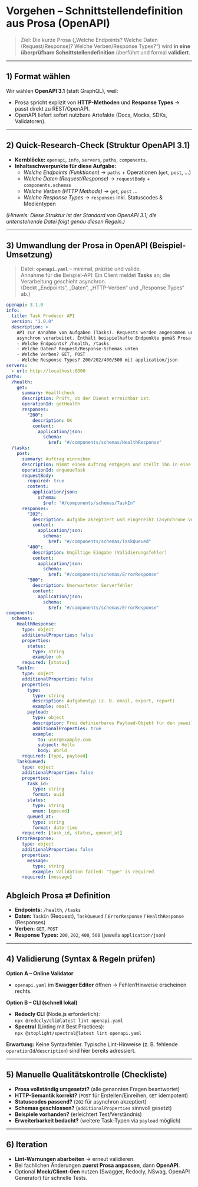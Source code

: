 # Vorgehen – Schnittstellendefinition aus Prosa (OpenAPI)

> Ziel: Die kurze Prosa („Welche Endpoints? Welche Daten (Request/Response)? Welche Verben/Response Types?“) wird **in eine überprüfbare Schnittstellendefinition** überführt und formal **validiert**.

---

## 1) Format wählen

Wir wählen **OpenAPI 3.1** (statt GraphQL), weil:
- Prosa spricht explizit von **HTTP-Methoden** und **Response Types** → passt direkt zu REST/OpenAPI.
- OpenAPI liefert sofort nutzbare Artefakte (Docs, Mocks, SDKs, Validatoren).

---

## 2) Quick-Research-Check (Struktur OpenAPI 3.1)

- **Kernblöcke:** `openapi`, `info`, `servers`, `paths`, `components`.
- **Inhaltsschwerpunkte für diese Aufgabe:**
  - *Welche Endpoints (Funktionen)* → `paths` + Operationen (`get`, `post`, …)
  - *Welche Daten (Request/Response)* → `requestBody` + `components.schemas`
  - *Welche Verben (HTTP Methods)* → `get`, `post` …
  - *Welche Response Types* → `responses` inkl. Statuscodes & Medientypen

*(Hinweis: Diese Struktur ist der Standard von OpenAPI 3.1; die untenstehende Datei folgt genau diesen Regeln.)*

---

## 3) Umwandlung der Prosa in OpenAPI (Beispiel-Umsetzung)

> Datei: **`openapi.yaml`** – minimal, präzise und valide.  
> Annahme für die Beispiel-API: Ein Client meldet **Tasks** an; die Verarbeitung geschieht asynchron.  
> (Deckt „Endpoints“, „Daten“, „HTTP-Verben“ und „Response Types“ ab.)

```yaml
openapi: 3.1.0
info:
  title: Task Producer API
  version: "1.0.0"
  description: >
    API zur Annahme von Aufgaben (Tasks). Requests werden angenommen und
    asynchron verarbeitet. Enthält beispielhafte Endpunkte gemäß Prosa:
    - Welche Endpoints? /health, /tasks
    - Welche Daten? Request/Response-Schemas unten
    - Welche Verben? GET, POST
    - Welche Response Types? 200/202/400/500 mit application/json
servers:
  - url: http://localhost:8000
paths:
  /health:
    get:
      summary: Healthcheck
      description: Prüft, ob der Dienst erreichbar ist.
      operationId: getHealth
      responses:
        "200":
          description: OK
          content:
            application/json:
              schema:
                $ref: "#/components/schemas/HealthResponse"
  /tasks:
    post:
      summary: Auftrag einreihen
      description: Nimmt einen Auftrag entgegen und stellt ihn in eine Queue (asynchron).
      operationId: enqueueTask
      requestBody:
        required: true
        content:
          application/json:
            schema:
              $ref: "#/components/schemas/TaskIn"
      responses:
        "202":
          description: Aufgabe akzeptiert und eingereiht (asynchrone Verarbeitung)
          content:
            application/json:
              schema:
                $ref: "#/components/schemas/TaskQueued"
        "400":
          description: Ungültige Eingabe (Validierungsfehler)
          content:
            application/json:
              schema:
                $ref: "#/components/schemas/ErrorResponse"
        "500":
          description: Unerwarteter Serverfehler
          content:
            application/json:
              schema:
                $ref: "#/components/schemas/ErrorResponse"
components:
  schemas:
    HealthResponse:
      type: object
      additionalProperties: false
      properties:
        status:
          type: string
          example: ok
      required: [status]
    TaskIn:
      type: object
      additionalProperties: false
      properties:
        type:
          type: string
          description: Aufgabentyp (z. B. email, export, report)
          example: email
        payload:
          type: object
          description: Frei definierbares Payload-Objekt für den jeweiligen Typ
          additionalProperties: true
          example:
            to: user@example.com
            subject: Hello
            body: World
      required: [type, payload]
    TaskQueued:
      type: object
      additionalProperties: false
      properties:
        task_id:
          type: string
          format: uuid
        status:
          type: string
          enum: [queued]
        queued_at:
          type: string
          format: date-time
      required: [task_id, status, queued_at]
    ErrorResponse:
      type: object
      additionalProperties: false
      properties:
        message:
          type: string
          example: Validation failed: "type" is required
      required: [message]
```

## Abgleich Prosa ⇄ Definition

- **Endpoints:** `/health`, `/tasks`  
- **Daten:** `TaskIn` (Request), `TaskQueued` / `ErrorResponse` / `HealthResponse` (Responses)  
- **Verben:** `GET`, `POST`  
- **Response Types:** `200`, `202`, `400`, `500` (jeweils `application/json`)

---

## 4) Validierung (Syntax & Regeln prüfen)

**Option A – Online Validator**  
- `openapi.yaml` im **Swagger Editor** öffnen → Fehler/Hinweise erscheinen rechts.

**Option B – CLI (schnell lokal)**  
- **Redocly CLI** (Node.js erforderlich):  
  `npx @redocly/cli@latest lint openapi.yaml`  
- **Spectral** (Linting mit Best Practices):  
  `npx @stoplight/spectral@latest lint openapi.yaml`

**Erwartung:** Keine Syntaxfehler. Typische Lint-Hinweise (z. B. fehlende `operationId`/`description`) sind hier bereits adressiert.

---

## 5) Manuelle Qualitätskontrolle (Checkliste)

-  **Prosa vollständig umgesetzt?** (alle genannten Fragen beantwortet)  
-  **HTTP-Semantik korrekt?** (`POST` für Erstellen/Einreihen, `GET` idempotent)  
-  **Statuscodes passend?** (`202` für asynchron akzeptiert)  
-  **Schemas geschlossen?** (`additionalProperties` sinnvoll gesetzt)  
-  **Beispiele vorhanden?** (erleichtert Test/Verständnis)  
-  **Erweiterbarkeit bedacht?** (weitere Task-Typen via `payload` möglich)

---

## 6) Iteration

- **Lint-Warnungen abarbeiten** → erneut validieren.  
- Bei fachlichen Änderungen **zuerst Prosa anpassen**, dann **OpenAPI**.  
- Optional **Mock/Client-Gen** nutzen (Swagger, Redocly, NSwag, OpenAPI Generator) für schnelle Tests.

